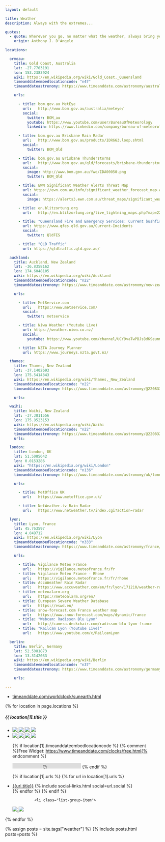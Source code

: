 ```yaml
---
layout: default

title: Weather
description: Always with the extremes...

quotes:
  - quote: Wherever you go, no matter what the weather, always bring your own sunshine.
    origin: Anthony J. D'Angelo

locations:

  ormeau:
    title: Gold Coast, Australia
    lat: -27.7703191
    lon: 153.2383924
    wiki: https://en.wikipedia.org/wiki/Gold_Coast,_Queensland
    timeanddateembedlocationcode: "n47"
    timeanddateastronomy: https://www.timeanddate.com/astronomy/australia/gold-coast

    urls:

      - title: bom.gov.au MetEye
        url:   http://www.bom.gov.au/australia/meteye/
        social:
          twitter: BOM_au
          youtube: https://www.youtube.com/user/BureauOfMeteorology
          linkedin: https://www.linkedin.com/company/bureau-of-meteorology/

      - title: bom.gov.au Brisbane Rain Radar
        url:   http://www.bom.gov.au/products/IDR663.loop.shtml
        social:
          twitter: BOM_Qld

      - title: bom.gov.au Brisbane Thunderstorms
        url:   http://www.bom.gov.au/qld/forecasts/brisbane-thunderstorms.shtml
        social:
          image: http://www.bom.gov.au/fwo/IDA00050.png
          twitter: BOM_Qld

      - title: EWN Significant Weather Alerts Threat Map
        url: https://ewn.com.au/info/significant_weather_forecast_map.aspx
        social:
          image: https://alerts3.ewn.com.au/threat_maps/significant_weather_large.png

      - title: en.blitzortung.org
        url:   http://en.blitzortung.org/live_lightning_maps.php?map=22

      - title: "Queensland Fire and Emergency Services: Current bushfire warnings and incidents"
        url: https://www.qfes.qld.gov.au/Current-Incidents
        social:
          twitter: QldFES

      - title: "QLD Traffic"
        url: https://qldtraffic.qld.gov.au/

  auckland:
    title: Auckland, New Zealand
    lat: -36.8358162
    lon: 174.6048105
    wiki: https://en.wikipedia.org/wiki/Auckland
    timeanddateembedlocationcode: "n22"
    timeanddateastronomy: https://www.timeanddate.com/astronomy/new-zealand/auckland

    urls:

      - title: MetService.com
        url:   https://www.metservice.com/
        social:
          twitter: metservice

      - title: Niwa Weather (Youtube Live)
        url: https://weather.niwa.co.nz/
        social:
          youtube: https://www.youtube.com/channel/UCY9vaTwPBJsBdKSeunm25sg

      - title: NZTA Journey Planner
        url: https://www.journeys.nzta.govt.nz/

  thames:
    title: Thames, New Zealand
    lat: -37.1402693
    lon: 175.5414343
    wiki: https://en.wikipedia.org/wiki/Thames,_New_Zealand
    timeanddateembedlocationcode: "n22"
    timeanddateastronomy: https://www.timeanddate.com/astronomy/@2208333

    urls:

  waihi:
    title: Waihi, New Zealand
    lat: -37.3811556
    lon: 175.8523153
    wiki: https://en.wikipedia.org/wiki/Waihi
    timeanddateembedlocationcode: "n22"
    timeanddateastronomy: https://www.timeanddate.com/astronomy/@2208328
    urls:

  london:
    title: London, UK
    lat: 51.5085642
    lon: 0.0153286
    wiki: "https://en.wikipedia.org/wiki/London"
    timeanddateembedlocationcode: "n136"
    timeanddateastronomy: https://www.timeanddate.com/astronomy/uk/london

    urls:

      - title: MetOffice UK
        url:   https://www.metoffice.gov.uk/

      - title: NetWeather.tv Rain Radar
        url:   https://www.netweather.tv/index.cgi?action=radar

  lyon:
    title: Lyon, France
    lat: 45.763597
    lon: 4.849712
    wiki: https://en.wikipedia.org/wiki/Lyon
    timeanddateembedlocationcode: "n333"
    timeanddateastronomy: https://www.timeanddate.com/astronomy/france/lyon

    urls:

      - title: Vigilance Meteo France
        url:   https://vigilance.meteofrance.fr/fr
      - title: Vigilance Meteo France - Rhone
        url:   https://vigilance.meteofrance.fr/fr/rhone
      - title: AccuWeather Rain Radar
        url:   https://www.accuweather.com/en/fr/lyon/171210/weather-radar/171210
      - title: meteoalarm.org
        url:   https://meteoalarm.org/en/
      - title: European Severe Weather Database
        url:   https://eswd.eu/
      - title: snow-forecast.com France weather map
        url:   https://www.snow-forecast.com/maps/dynamic/france
      - title: "Webcam: Radisson Blu Lyon"
        url:   http://camera.deckchair.com/radisson-blu-lyon-france
      - title: "Railcam Lyon (Youtube Live)"
        url:   https://www.youtube.com/c/RailcamLyon

  berlin:
    title: Berlin, Germany
    lat: 52.5081873
    lon: 13.3142033
    wiki: https://en.wikipedia.org/wiki/Berlin
    timeanddateembedlocationcode: "n37"
    timeanddateastronomy: https://www.timeanddate.com/astronomy/germany/berlin

    urls:

---
```


* [timeanddate.com/worldclock/sunearth.html](https://www.timeanddate.com/worldclock/sunearth.html)

<div class="row">
{% for location in page.locations %}
    <div class="col-md-4 col-sm-6">
        <div class="card border-0">
            <div class="card-body">
                <h5 class="card-title">{{ location[1].title }}</h5>
<ul class="list-group list-group-flush">
<li class="list-group-item">
<a class="card-link" title="earth.nullschool.net" href="https://earth.nullschool.net/#current/wind/surface/level/orthographic={{location[1].lon}},{{location[1].lat}}/loc={{location[1].lon}},{{location[1].lat}}">
<img src="https://earth.nullschool.net/favicon.ico?v2" />
</a>

<a class="card-link" title="lightningmaps.org" href="https://www.lightningmaps.org/?lang=en#m=oss;t=3;s=0;o=0;b=;ts=0;y={{location[1].lat}};x={{location[1].lon}};z=7;">
<img src="https://www.lightningmaps.org/Images/favicon.ico" />
</a>

<a class="card-link" title="google.com" href="https://www.google.com/search?q=weather {{location[1].title}}">
<img src="https://avatars.githubusercontent.com/u/1342004?s=32&v=4" />
</a>

<a class="card-link" title="google.com/maps" href="https://www.google.com/maps/search/?api=1&query={{location[1].lat}},{{location[1].lon}}">
<img src="https://www.google.com/images/branding/product/ico/maps15_bnuw3a_32dp.ico" />
</a>

</li>
<li class="list-group-item">

<a class="card-link" title="google.com/maps" href="https://geohack.toolforge.org/geohack.php?params={{location[1].lat}}_N_{{location[1].lon}}_E_">
<img src="https://upload.wikimedia.org/wikipedia/commons/thumb/2/27/FP_Satellite_icon.svg/32px-FP_Satellite_icon.svg.png" />
</a>

<a class="card-link" title="bushfire.io" href="https://bushfire.io/?location=8.000/{{location[1].lat}}/{{location[1].lon}}/satellite/0/0">
<img src="https://bushfire.io/images/favicon/favicon-32x32.png" />
</a>

<a class="card-link" title="windy.com" href="https://windy.com/?{{location[1].lat}},{{location[1].lon}},10">
<img src="https://img.windy.com/albums/icons/logo-full.png?w=32" />
</a>

<a class="card-link" title="timeanddate.com" href="{{location[1].timeanddateastronomy}}">
<img src="https://c.tadst.com/favicon-32x32.png" />
</a>

</li>

{% if location[1].timeanddateembedlocationcode %}
{% comment %}Free Widget: https://www.timeanddate.com/clocks/free.html{% endcomment %}
<iframe src="https://free.timeanddate.com/clock/i8ccb2qq/{{ location[1].timeanddateembedlocationcode }}/tct/pct/ahl/avt/tt0/tw1/tm1/th1/ta1/tb2" frameborder="0" width="223" height="18" allowtransparency="true"></iframe>
{% endif %}

{% if location[1].urls %}
{% for url in location[1].urls %}
<li class="list-group-item">
  <a class="card-link" href="{{url.url}}">{{url.title}}</a>
  {% include social-links.html social=url.social %}
</li>
{% endfor %}
{% endif %}

              <li class="list-group-item">

<a class="card-link" title="google.com" href="https://www.youtube.com/results?sp=EgJAAQ%253D%253D&search_query={{location[1].title}}">
<img src="https://avatars.githubusercontent.com/u/4052902?s=32&v=4" />
</a>

<a class="card-link" title="wikipedia.org" href="{{location[1].wiki}}">
<img src="https://en.wikipedia.org/static/favicon/wikipedia.ico" />
</a>
              </li>
</ul>
            </div>
        </div>
  </div>
{% endfor %}
</div>

{% assign posts = site.tags["weather"] %}
{% include posts.html posts=posts %}
